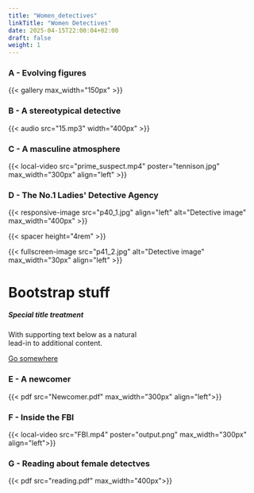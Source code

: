 ```yaml
---
title: "Women_detectives"
linkTitle: "Women Detectives"
date: 2025-04-15T22:00:04+02:00
draft: false
weight: 1
---
```


### A - Evolving figures

{{< gallery max_width="150px" >}}

### B - A stereotypical detective
{{< audio src="15.mp3" width="400px" >}}
### C - A masculine atmosphere

{{< local-video src="prime_suspect.mp4" poster="tennison.jpg" max_width="300px" align="left" >}}

### D - The No.1 Ladies' Detective Agency

{{< responsive-image src="p40_1.jpg" align="left" alt="Detective image" max_width="400px" >}}

{{< spacer height="4rem" >}}

{{< fullscreen-image src="p41_2.jpg" alt="Detective image" max_width="30px" align="left" >}}

# Bootstrap stuff

<div class="card" style="width: 18rem;">
  <div class="card-body">
    <h5 class="card-title">Special title treatment</h5>
    <p class="card-text">With supporting text below as a natural lead-in to additional content.</p>
    <a href="#" class="btn btn-primary">Go somewhere</a>
  </div>
</div>

### E - A newcomer

{{< pdf src="Newcomer.pdf" max_width="300px" align="left">}}

### F - Inside the FBI

{{< local-video src="FBI.mp4" poster="output.png" max_width="300px" align="left">}}

### G - Reading about female detectves

{{< pdf src="reading.pdf" max_width="400px">}}
